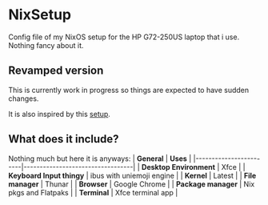 # NixSetup
Config file of my NixOS setup for the HP G72-250US laptop that i use. Nothing fancy about it.

## Revamped version
This is currently work in progress so things are expected to have sudden changes.

It is also inspired by this [setup](https://github.com/wyattgill9/dotfiles).

## What does it include?
Nothing much but here it is anyways:
| **General**         | **Uses**                            |
|------------------------|----------------------------------|
| **Desktop Environment**     | Xfce                        |
| **Keyboard Input thingy**   | ibus with uniemoji engine   |
| **Kernel**                  | Latest                      | 
| **File manager**            | Thunar                      |
| **Browser**                 | Google Chrome               |
| **Package manager**         | Nix pkgs and Flatpaks       | 
| **Terminal**                | Xfce terminal app           | 
